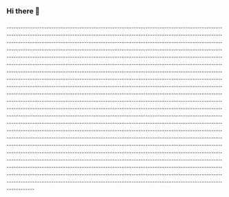 ### Hi there 👋

........................................................................................................................................................................................................................................................................................................................................................................................................................................................................................................................................................................................................................................................................................................................................................................................................................................................................................................................................................................................................................................................................................................................................................................................................................................................................................................................................................................................................................................................................................................................................................................................................................................................................................................................................................................................................................................................................................................................................................................................................................................................................................................................................................................................................................................................................................................................................................................................................................................................................................................................................................................................................................................................................................................................................................................................................................................................